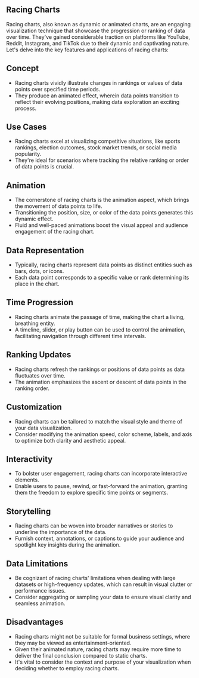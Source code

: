 ## Racing Charts

Racing charts, also known as dynamic or animated charts, are an engaging visualization technique that showcase the progression or ranking of data over time. They've gained considerable traction on platforms like YouTube, Reddit, Instagram, and TikTok due to their dynamic and captivating nature. Let's delve into the key features and applications of racing charts:

## Concept
- Racing charts vividly illustrate changes in rankings or values of data points over specified time periods.
- They produce an animated effect, wherein data points transition to reflect their evolving positions, making data exploration an exciting process.

## Use Cases
- Racing charts excel at visualizing competitive situations, like sports rankings, election outcomes, stock market trends, or social media popularity.
- They're ideal for scenarios where tracking the relative ranking or order of data points is crucial.

## Animation
- The cornerstone of racing charts is the animation aspect, which brings the movement of data points to life.
- Transitioning the position, size, or color of the data points generates this dynamic effect.
- Fluid and well-paced animations boost the visual appeal and audience engagement of the racing chart.

## Data Representation
- Typically, racing charts represent data points as distinct entities such as bars, dots, or icons.
- Each data point corresponds to a specific value or rank determining its place in the chart.

## Time Progression
- Racing charts animate the passage of time, making the chart a living, breathing entity.
- A timeline, slider, or play button can be used to control the animation, facilitating navigation through different time intervals.

## Ranking Updates
- Racing charts refresh the rankings or positions of data points as data fluctuates over time.
- The animation emphasizes the ascent or descent of data points in the ranking order.

## Customization
- Racing charts can be tailored to match the visual style and theme of your data visualization.
- Consider modifying the animation speed, color scheme, labels, and axis to optimize both clarity and aesthetic appeal.

## Interactivity
- To bolster user engagement, racing charts can incorporate interactive elements.
- Enable users to pause, rewind, or fast-forward the animation, granting them the freedom to explore specific time points or segments.

## Storytelling
- Racing charts can be woven into broader narratives or stories to underline the importance of the data.
- Furnish context, annotations, or captions to guide your audience and spotlight key insights during the animation.

## Data Limitations
- Be cognizant of racing charts' limitations when dealing with large datasets or high-frequency updates, which can result in visual clutter or performance issues.
- Consider aggregating or sampling your data to ensure visual clarity and seamless animation.

## Disadvantages
- Racing charts might not be suitable for formal business settings, where they may be viewed as entertainment-oriented.
- Given their animated nature, racing charts may require more time to deliver the final conclusion compared to static charts.
- It's vital to consider the context and purpose of your visualization when deciding whether to employ racing charts.
